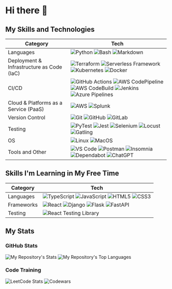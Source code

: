 # Hi there 👋

## My Skills and Technologies

|Category|Tech|
|---|---|
|Languages|![Python](https://img.shields.io/badge/Python-3776AB?style=for-the-badge&logo=python&logoColor=white) ![Bash](https://img.shields.io/badge/Bash-4EAA25?style=for-the-badge&logo=gnu-bash&logoColor=white) ![Markdown](https://img.shields.io/badge/Markdown-007ACC?style=for-the-badge&logo=markdown&logoColor=white)|
|Deployment & Infrastructure as Code (IaC)| ![Terraform](https://img.shields.io/badge/terraform-%235835CC.svg?style=for-the-badge&logo=terraform&logoColor=white) ![Serverless Framework](https://img.shields.io/badge/Serverless_Framework-FD5750.svg?style=for-the-badge&logo=serverless&logoColor=white) ![Kubernetes](https://img.shields.io/badge/Kubernetes-007ACC?style=for-the-badge&logo=kubernetes&logoColor=white) ![Docker](https://img.shields.io/badge/Docker-232F3E?style=for-the-badge&logo=docker&logoColor=white)|
|CI/CD|![GitHub Actions](https://img.shields.io/badge/GitHub_Actions-2088FF?style=for-the-badge&logo=github-actions&logoColor=white) ![AWS CodePipeline](https://img.shields.io/badge/CodePipeline-%23FF9900?style=for-the-badge&logo=amazon-aws&logoColor=white) ![AWS CodeBuild](https://img.shields.io/badge/CodeBuild-%23FF9900?style=for-the-badge&logo=amazon-aws&logoColor=white) ![Jenkins](https://img.shields.io/badge/Jenkins-D24939?style=for-the-badge&logo=jenkins&logoColor=white) ![Azure Pipelines](https://img.shields.io/badge/Azure_Pipelines-0c00eb?style=for-the-badge&logo=microsoft-azure&logoColor=white) |
|Cloud & Platforms as a Service (PaaS)|![AWS](https://img.shields.io/badge/AWS-%23FF9900.svg?style=for-the-badge&logo=amazon-aws&logoColor=white) ![Splunk](https://img.shields.io/badge/splunk-%23000000.svg?style=for-the-badge&logo=splunk&logoColor=white)|
|Version Control|![Git](https://img.shields.io/badge/git-%23F05033.svg?style=for-the-badge&logo=git&logoColor=white) ![GitHub](https://img.shields.io/badge/GitHub-232F3E?style=for-the-badge&logo=github&logoColor=white) ![GitLab](https://img.shields.io/badge/gitlab-%23181717.svg?style=for-the-badge&logo=gitlab&logoColor=white)|
|Testing|![PyTest](https://img.shields.io/badge/Pytest-00b3a1?style=for-the-badge&logo=pytest&logoColor=white) ![Jest](https://img.shields.io/badge/Jest-C21325?style=for-the-badge&logo=jest&logoColor=white) ![Selenium](https://img.shields.io/badge/-selenium-%43B02A?style=for-the-badge&logo=selenium&logoColor=white) ![Locust](https://img.shields.io/badge/-Locust-yellow?logo=python&style=for-the-badge) ![Gatling](https://img.shields.io/badge/-Gatling-orange?style=for-the-badge&logo=gatling&logoColor=white) |
|OS|![Linux](https://img.shields.io/badge/Linux-FCC624?style=for-the-badge&logo=linux&logoColor=black) ![MacOS](https://img.shields.io/badge/MacOS-007ACC?style=for-the-badge&logo=apple&logoColor=white)|
|Tools and Other|![VS Code](https://img.shields.io/badge/VS_Code-007ACC?style=for-the-badge&logo=visual-studio-code&logoColor=white) ![Postman](https://img.shields.io/badge/Postman-orange?style=for-the-badge&logo=postman&logoColor=white) ![Insomnia](https://img.shields.io/badge/Insomnia-blueviolet?style=for-the-badge&logo=insomnia&logoColor=white) ![Dependabot](https://img.shields.io/badge/dependabot-025E8C?style=for-the-badge&logo=dependabot&logoColor=white) ![ChatGPT](https://img.shields.io/badge/chatGPT-74aa9c?style=for-the-badge&logo=openai&logoColor=white)|

## Skills I'm Learning in My Free Time

|Category|Tech|
|---|---|
|Languages|![TypeScript](https://img.shields.io/badge/TypeScript-3178C6?style=for-the-badge&logo=typescript&logoColor=white) ![JavaScript](https://img.shields.io/badge/JavaScript-EDD222?style=for-the-badge&logo=javascript&logoColor=white) ![HTML5](https://img.shields.io/badge/HTML5-red?style=for-the-badge&logo=html5&logoColor=white) ![CSS3](https://img.shields.io/badge/CSS3-blue?style=for-the-badge&logo=css3&logoColor=white)|
|Frameworks|![React](https://img.shields.io/badge/-ReactJs-61DAFB?logo=react&logoColor=white&style=for-the-badge) ![Django](https://img.shields.io/badge/Django-092E20?style=for-the-badge&logo=django&logoColor=white) ![Flask](https://img.shields.io/badge/Flask-000000?style=for-the-badge&logo=flask&logoColor=white) ![FastAPI](https://img.shields.io/badge/FastAPI-009688?style=for-the-badge&logo=fastapi&logoColor=white)|
|Testing|![React Testing Library](https://img.shields.io/badge/-React%20Testing%20Library-e9554d?style=for-the-badge&logo=octopusdeploy&logoColor=white)|

## My Stats

### GitHub Stats

![My Repository's Stats](https://github-readme-stats.vercel.app/api?username=JackPlowman&show_icons=true)
![My Repository's Top Languages](https://github-readme-stats.vercel.app/api/top-langs/?username=JackPlowman&layout=compact)

### Code Training

![LeetCode Stats](https://leetcard.jacoblin.cool/JackPlowman?hide=ranking)
![Codewars](https://github.r2v.ch/codewars?user=JackPlowman&stroke=%23BB432C)
